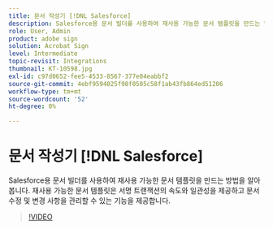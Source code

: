 ```yaml
---
title: 문서 작성기 [!DNL Salesforce]
description: Salesforce용 문서 빌더를 사용하여 재사용 가능한 문서 템플릿을 만드는 방법을 알아봅니다
role: User, Admin
product: adobe sign
solution: Acrobat Sign
level: Intermediate
topic-revisit: Integrations
thumbnail: KT-10598.jpg
exl-id: c97d0652-fee5-4533-8567-377e04eabbf2
source-git-commit: 4ebf9594025f98f0505c58f1ab43fb864ed51206
workflow-type: tm+mt
source-wordcount: '52'
ht-degree: 0%

---
```


# 문서 작성기 [!DNL Salesforce]

Salesforce용 문서 빌더를 사용하여 재사용 가능한 문서 템플릿을 만드는 방법을 알아봅니다. 재사용 가능한 문서 템플릿은 서명 트랜잭션의 속도와 일관성을 제공하고 문서 수정 및 변경 사항을 관리할 수 있는 기능을 제공합니다.

>[!VIDEO](https://video.tv.adobe.com/v/3409414?quality=12&learn=on&hidetitle=true)
